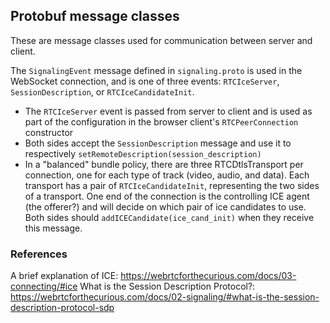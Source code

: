 ## Protobuf message classes

These are message classes used for communication between server and client.

The `SignalingEvent` message defined in `signaling.proto` is used in the WebSocket connection, and is one of three events: `RTCIceServer`, `SessionDescription`, or `RTCIceCandidateInit`.
- The `RTCIceServer` event is passed from server to client and is used as part of the configuration in the browser client's `RTCPeerConnection` constructor
- Both sides accept the `SessionDescription` message and use it to respectively `setRemoteDescription(session_description)`
- In a "balanced" bundle policy, there are three RTCDtlsTransport per connection, one for each type of track (video, audio, and data). Each transport has a pair of `RTCIceCandidateInit`, representing the two sides of a transport. One end of the connection is the controlling ICE agent (the offerer?) and will decide on which pair of ice candidates to use. Both sides should `addICECandidate(ice_cand_init)` when they receive this message.

### References
A brief explanation of ICE: https://webrtcforthecurious.com/docs/03-connecting/#ice
What is the Session Description Protocol?: https://webrtcforthecurious.com/docs/02-signaling/#what-is-the-session-description-protocol-sdp
